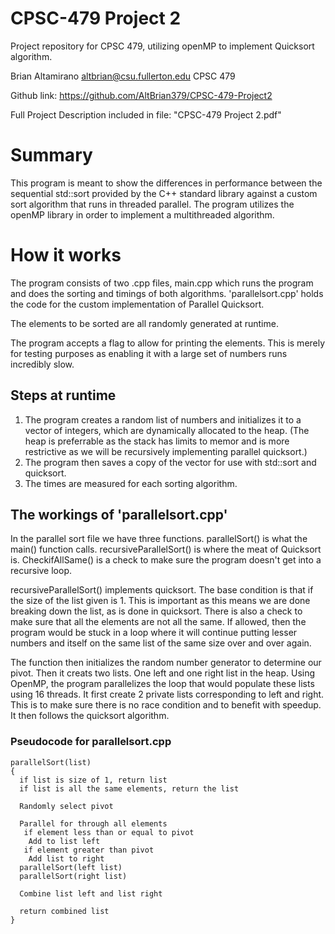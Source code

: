 # CPSC-479 Project 2
 Project repository for CPSC 479, utilizing openMP to implement Quicksort algorithm.
 
 Brian Altamirano
 altbrian@csu.fullerton.edu
CPSC 479

Github link:
https://github.com/AltBrian379/CPSC-479-Project2

Full Project Description included in file: "CPSC-479 Project 2.pdf"

# Summary
 This program is meant to show the differences in performance between the sequential std::sort provided by the C++ standard library against a custom sort algorithm that runs in threaded parallel.
 The program utilizes the openMP library in order to implement a multithreaded algorithm.

# How it works
 The program consists of two .cpp files, main.cpp which runs the program and does the sorting and timings of both algorithms. 'parallelsort.cpp' holds the code for the custom implementation of Parallel Quicksort.

 The elements to be sorted are all randomly generated at runtime.
 
 The program accepts a flag to allow for printing the elements. This is merely for testing purposes as enabling it with a large set of numbers runs incredibly slow.

## Steps at runtime
 1. The program creates a random list of numbers and initializes it to a vector of integers, which are dynamically allocated to the heap. (The heap is preferrable as the stack has limits to memor and is more restrictive as we will be recursively implementing parallel quicksort.)
 2. The program then saves a copy of the vector for use with std::sort and quicksort.
 3. The times are measured for each sorting algorithm.

## The workings of 'parallelsort.cpp'
 In the parallel sort file we have three functions. parallelSort() is what the main() function calls. recursiveParallelSort() is where the meat of Quicksort is. CheckifAllSame() is a check to make sure the program doesn't get into a recursive loop.

 recursiveParallelSort() implements quicksort. The base condition is that if the size of the list given is 1. This is important as this means we are done breaking down the list, as is done in quicksort. There is also a check to make sure that all the elements are not all the same. If allowed, then the program would be stuck in a loop where it will continue putting lesser numbers and itself on the same list of the same size over and over again. 

The function then initializes the random number generator to determine our pivot. Then it creats two lists. One left and one right list in the heap. Using OpenMP, the program parallelizes the loop that would populate these lists using 16 threads. It first create 2 private lists corresponding to left and right. This is to make sure there is no race condition and to benefit with speedup. It then follows the quicksort algorithm.

### Pseudocode for parallelsort.cpp
```
parallelSort(list)
{
  if list is size of 1, return list
  if list is all the same elements, return the list

  Randomly select pivot

  Parallel for through all elements
   if element less than or equal to pivot
    Add to list left
   if element greater than pivot
    Add list to right
  parallelSort(left list)
  parallelSort(right list)

  Combine list left and list right

  return combined list
}
```
 
